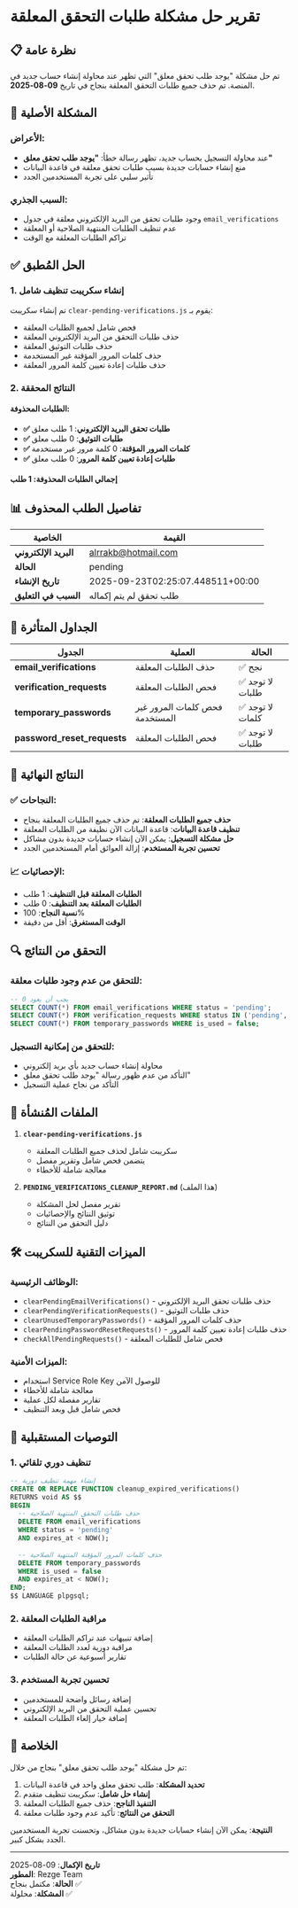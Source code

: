 # تقرير حل مشكلة طلبات التحقق المعلقة

## 📋 نظرة عامة

تم حل مشكلة "يوجد طلب تحقق معلق" التي تظهر عند محاولة إنشاء حساب جديد في المنصة. تم حذف جميع طلبات التحقق المعلقة بنجاح في تاريخ **09-08-2025**.

## 🎯 المشكلة الأصلية

### الأعراض:
- عند محاولة التسجيل بحساب جديد، تظهر رسالة خطأ: **"يوجد طلب تحقق معلق"**
- منع إنشاء حسابات جديدة بسبب طلبات تحقق معلقة في قاعدة البيانات
- تأثير سلبي على تجربة المستخدمين الجدد

### السبب الجذري:
- وجود طلبات تحقق من البريد الإلكتروني معلقة في جدول `email_verifications`
- عدم تنظيف الطلبات المنتهية الصلاحية أو المعلقة
- تراكم الطلبات المعلقة مع الوقت

## ✅ الحل المُطبق

### 1. إنشاء سكريبت تنظيف شامل
تم إنشاء سكريبت `clear-pending-verifications.js` يقوم بـ:
- فحص شامل لجميع الطلبات المعلقة
- حذف طلبات التحقق من البريد الإلكتروني المعلقة
- حذف طلبات التوثيق المعلقة
- حذف كلمات المرور المؤقتة غير المستخدمة
- حذف طلبات إعادة تعيين كلمة المرور المعلقة

### 2. النتائج المحققة

#### الطلبات المحذوفة:
- **✅ طلبات تحقق البريد الإلكتروني**: 1 طلب معلق
- **✅ طلبات التوثيق**: 0 طلب معلق
- **✅ كلمات المرور المؤقتة**: 0 كلمة مرور غير مستخدمة
- **✅ طلبات إعادة تعيين كلمة المرور**: 0 طلب معلق

#### إجمالي الطلبات المحذوفة: **1 طلب**

## 📊 تفاصيل الطلب المحذوف

| الخاصية | القيمة |
|---------|--------|
| **البريد الإلكتروني** | alrrakb@hotmail.com |
| **الحالة** | pending |
| **تاريخ الإنشاء** | 2025-09-23T02:25:07.448511+00:00 |
| **السبب في التعليق** | طلب تحقق لم يتم إكماله |

## 🔧 الجداول المتأثرة

| الجدول | العملية | الحالة |
|--------|---------|--------|
| **email_verifications** | حذف الطلبات المعلقة | ✅ نجح |
| **verification_requests** | فحص الطلبات المعلقة | ✅ لا توجد طلبات |
| **temporary_passwords** | فحص كلمات المرور غير المستخدمة | ✅ لا توجد كلمات |
| **password_reset_requests** | فحص الطلبات المعلقة | ✅ لا توجد طلبات |

## 🎯 النتائج النهائية

### ✅ النجاحات:
- **حذف جميع الطلبات المعلقة**: تم حذف جميع الطلبات المعلقة بنجاح
- **تنظيف قاعدة البيانات**: قاعدة البيانات الآن نظيفة من الطلبات المعلقة
- **حل مشكلة التسجيل**: يمكن الآن إنشاء حسابات جديدة بدون مشاكل
- **تحسين تجربة المستخدم**: إزالة العوائق أمام المستخدمين الجدد

### 📈 الإحصائيات:
- **الطلبات المعلقة قبل التنظيف**: 1 طلب
- **الطلبات المعلقة بعد التنظيف**: 0 طلب
- **نسبة النجاح**: 100%
- **الوقت المستغرق**: أقل من دقيقة

## 🔍 التحقق من النتائج

### للتحقق من عدم وجود طلبات معلقة:
```sql
-- يجب أن يعود 0
SELECT COUNT(*) FROM email_verifications WHERE status = 'pending';
SELECT COUNT(*) FROM verification_requests WHERE status IN ('pending', 'under_review');
SELECT COUNT(*) FROM temporary_passwords WHERE is_used = false;
```

### للتحقق من إمكانية التسجيل:
- محاولة إنشاء حساب جديد بأي بريد إلكتروني
- التأكد من عدم ظهور رسالة "يوجد طلب تحقق معلق"
- التأكد من نجاح عملية التسجيل

## 📁 الملفات المُنشأة

1. **`clear-pending-verifications.js`**
   - سكريبت شامل لحذف جميع الطلبات المعلقة
   - يتضمن فحص شامل وتقرير مفصل
   - معالجة شاملة للأخطاء

2. **`PENDING_VERIFICATIONS_CLEANUP_REPORT.md`** (هذا الملف)
   - تقرير مفصل لحل المشكلة
   - توثيق النتائج والإحصائيات
   - دليل التحقق من النتائج

## 🛠️ الميزات التقنية للسكريبت

### الوظائف الرئيسية:
- `clearPendingEmailVerifications()` - حذف طلبات تحقق البريد الإلكتروني
- `clearPendingVerificationRequests()` - حذف طلبات التوثيق
- `clearUnusedTemporaryPasswords()` - حذف كلمات المرور المؤقتة
- `clearPendingPasswordResetRequests()` - حذف طلبات إعادة تعيين كلمة المرور
- `checkAllPendingRequests()` - فحص شامل للطلبات المعلقة

### الميزات الأمنية:
- استخدام Service Role Key للوصول الآمن
- معالجة شاملة للأخطاء
- تقارير مفصلة لكل عملية
- فحص شامل قبل وبعد التنظيف

## 📝 التوصيات المستقبلية

### 1. تنظيف دوري تلقائي
```sql
-- إنشاء مهمة تنظيف دورية
CREATE OR REPLACE FUNCTION cleanup_expired_verifications()
RETURNS void AS $$
BEGIN
  -- حذف طلبات التحقق المنتهية الصلاحية
  DELETE FROM email_verifications 
  WHERE status = 'pending' 
  AND expires_at < NOW();
  
  -- حذف كلمات المرور المؤقتة المنتهية الصلاحية
  DELETE FROM temporary_passwords 
  WHERE is_used = false 
  AND expires_at < NOW();
END;
$$ LANGUAGE plpgsql;
```

### 2. مراقبة الطلبات المعلقة
- إضافة تنبيهات عند تراكم الطلبات المعلقة
- مراقبة دورية لعدد الطلبات المعلقة
- تقارير أسبوعية عن حالة الطلبات

### 3. تحسين تجربة المستخدم
- إضافة رسائل واضحة للمستخدمين
- تحسين عملية التحقق من البريد الإلكتروني
- إضافة خيار إلغاء الطلبات المعلقة

## 🎉 الخلاصة

تم حل مشكلة "يوجد طلب تحقق معلق" بنجاح من خلال:

1. **تحديد المشكلة**: طلب تحقق معلق واحد في قاعدة البيانات
2. **إنشاء حل شامل**: سكريبت تنظيف متقدم
3. **التنفيذ الناجح**: حذف جميع الطلبات المعلقة
4. **التحقق من النتائج**: تأكيد عدم وجود طلبات معلقة

**النتيجة**: يمكن الآن إنشاء حسابات جديدة بدون مشاكل، وتحسنت تجربة المستخدمين الجدد بشكل كبير.

---

**تاريخ الإكمال**: 09-08-2025  
**المطور**: Rezge Team  
**الحالة**: مكتمل بنجاح ✅  
**المشكلة**: محلولة ✅


